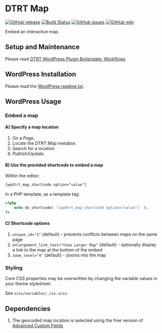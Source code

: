 # DTRT Map

[![GitHub release](https://img.shields.io/github/release/dotherightthing/wpdtrt-map.svg)](https://github.com/dotherightthing/wpdtrt-map/releases) [![Build Status](https://github.com/dotherightthing/wpdtrt-map/workflows/Build%20and%20release%20if%20tagged/badge.svg)](https://github.com/dotherightthing/wpdtrt-map/actions?query=workflow%3A%22Build+and+release+if+tagged%22) [![GitHub issues](https://img.shields.io/github/issues/dotherightthing/wpdtrt-map.svg)](https://github.com/dotherightthing/wpdtrt-map/issues) [![GitHub wiki](https://img.shields.io/badge/documentation-wiki-lightgrey.svg)](https://github.com/dotherightthing/wpdtrt-map/wiki)

Embed an interactive map.

## Setup and Maintenance

Please read [DTRT WordPress Plugin Boilerplate: Workflows](https://github.com/dotherightthing/wpdtrt-plugin-boilerplate/wiki/Workflows).

## WordPress Installation

Please read the [WordPress readme.txt](readme.txt).

## WordPress Usage

### Embed a map

#### A) Specify a map location

1. On a *Page*,
2. Locate the *DTRT Map* metabox
3. Search for a location
4. *Publish*/*Update*

#### B) Use the provided shortcode to embed a map

Within the editor:

```txt
[wpdtrt_map_shortcode option="value"]
```

In a PHP template, as a template tag:

```php
<?php
    echo do_shortcode( '[wpdtrt_map_shortcode option="value"]' );
?>
```

#### C) Shortcode options

1. `unique_id="1"` (default) - prevents conflicts between maps on the same page
2. `enlargement_link_text="View Larger Map"` (default) - optionally display a link to the map at the bottom of the embed
3. `zoom_level="4"` (default) - zooms into the map

### Styling

Core CSS properties may be overwritten by changing the variable values in your theme stylesheet.

See `scss/variables/_css.scss`.

## Dependencies

1. The geocoded map location is selected using the free version of [Advanced Custom Fields](https://wordpress.org/plugins/advanced-custom-fields/)
